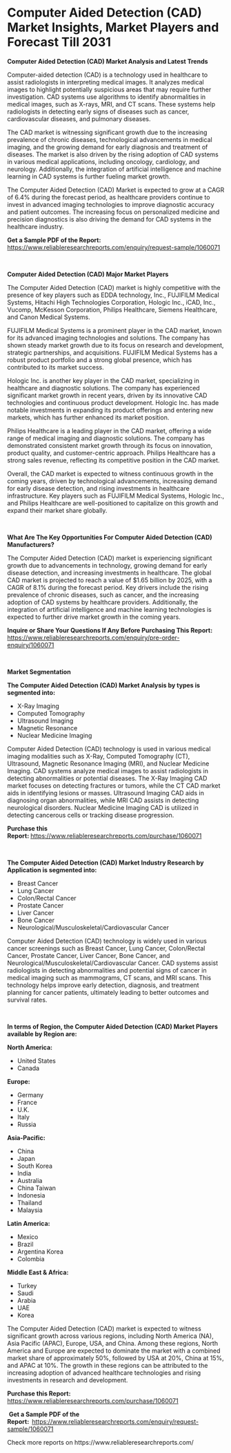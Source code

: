 <p><h1>Computer Aided Detection (CAD) Market Insights, Market Players and Forecast Till 2031</h1></p><p><strong>Computer Aided Detection (CAD) Market Analysis and Latest Trends</strong></p>
<p><p>Computer-aided detection (CAD) is a technology used in healthcare to assist radiologists in interpreting medical images. It analyzes medical images to highlight potentially suspicious areas that may require further investigation. CAD systems use algorithms to identify abnormalities in medical images, such as X-rays, MRI, and CT scans. These systems help radiologists in detecting early signs of diseases such as cancer, cardiovascular diseases, and pulmonary diseases.</p><p>The CAD market is witnessing significant growth due to the increasing prevalence of chronic diseases, technological advancements in medical imaging, and the growing demand for early diagnosis and treatment of diseases. The market is also driven by the rising adoption of CAD systems in various medical applications, including oncology, cardiology, and neurology. Additionally, the integration of artificial intelligence and machine learning in CAD systems is further fueling market growth.</p><p>The Computer Aided Detection (CAD) Market is expected to grow at a CAGR of 6.4% during the forecast period, as healthcare providers continue to invest in advanced imaging technologies to improve diagnostic accuracy and patient outcomes. The increasing focus on personalized medicine and precision diagnostics is also driving the demand for CAD systems in the healthcare industry.</p></p>
<p><strong>Get a Sample PDF of the Report:&nbsp;</strong> <a href="https://www.reliableresearchreports.com/enquiry/request-sample/1060071">https://www.reliableresearchreports.com/enquiry/request-sample/1060071</a></p>
<p>&nbsp;</p>
<p><strong>Computer Aided Detection (CAD) Major Market Players</strong></p>
<p><p>The Computer Aided Detection (CAD) market is highly competitive with the presence of key players such as EDDA technology, Inc., FUJIFILM Medical Systems, Hitachi High Technologies Corporation, Hologic Inc., iCAD, Inc., Vucomp, McKesson Corporation, Philips Healthcare, Siemens Healthcare, and Canon Medical Systems.</p><p>FUJIFILM Medical Systems is a prominent player in the CAD market, known for its advanced imaging technologies and solutions. The company has shown steady market growth due to its focus on research and development, strategic partnerships, and acquisitions. FUJIFILM Medical Systems has a robust product portfolio and a strong global presence, which has contributed to its market success.</p><p>Hologic Inc. is another key player in the CAD market, specializing in healthcare and diagnostic solutions. The company has experienced significant market growth in recent years, driven by its innovative CAD technologies and continuous product development. Hologic Inc. has made notable investments in expanding its product offerings and entering new markets, which has further enhanced its market position.</p><p>Philips Healthcare is a leading player in the CAD market, offering a wide range of medical imaging and diagnostic solutions. The company has demonstrated consistent market growth through its focus on innovation, product quality, and customer-centric approach. Philips Healthcare has a strong sales revenue, reflecting its competitive position in the CAD market.</p><p>Overall, the CAD market is expected to witness continuous growth in the coming years, driven by technological advancements, increasing demand for early disease detection, and rising investments in healthcare infrastructure. Key players such as FUJIFILM Medical Systems, Hologic Inc., and Philips Healthcare are well-positioned to capitalize on this growth and expand their market share globally.</p></p>
<p>&nbsp;</p>
<p><strong>What Are The Key Opportunities For Computer Aided Detection (CAD) Manufacturers?</strong></p>
<p><p>The Computer Aided Detection (CAD) market is experiencing significant growth due to advancements in technology, growing demand for early disease detection, and increasing investments in healthcare. The global CAD market is projected to reach a value of $1.65 billion by 2025, with a CAGR of 8.1% during the forecast period. Key drivers include the rising prevalence of chronic diseases, such as cancer, and the increasing adoption of CAD systems by healthcare providers. Additionally, the integration of artificial intelligence and machine learning technologies is expected to further drive market growth in the coming years.</p></p>
<p><strong>Inquire or Share Your Questions If Any Before Purchasing This Report:</strong> <a href="https://www.reliableresearchreports.com/enquiry/pre-order-enquiry/1060071">https://www.reliableresearchreports.com/enquiry/pre-order-enquiry/1060071</a></p>
<p>&nbsp;</p>
<p><strong>Market Segmentation</strong></p>
<p><strong>The Computer Aided Detection (CAD) Market Analysis by types is segmented into:</strong></p>
<p><ul><li>X-Ray Imaging</li><li>Computed Tomography</li><li>Ultrasound Imaging</li><li>Magnetic Resonance</li><li>Nuclear Medicine Imaging</li></ul></p>
<p><p>Computer Aided Detection (CAD) technology is used in various medical imaging modalities such as X-Ray, Computed Tomography (CT), Ultrasound, Magnetic Resonance Imaging (MRI), and Nuclear Medicine Imaging. CAD systems analyze medical images to assist radiologists in detecting abnormalities or potential diseases. The X-Ray Imaging CAD market focuses on detecting fractures or tumors, while the CT CAD market aids in identifying lesions or masses. Ultrasound Imaging CAD aids in diagnosing organ abnormalities, while MRI CAD assists in detecting neurological disorders. Nuclear Medicine Imaging CAD is utilized in detecting cancerous cells or tracking disease progression.</p></p>
<p><strong>Purchase this Report:&nbsp;</strong><a href="https://www.reliableresearchreports.com/purchase/1060071">https://www.reliableresearchreports.com/purchase/1060071</a></p>
<p>&nbsp;</p>
<p><strong>The Computer Aided Detection (CAD) Market Industry Research by Application is segmented into:</strong></p>
<p><ul><li>Breast Cancer</li><li>Lung Cancer</li><li>Colon/Rectal Cancer</li><li>Prostate Cancer</li><li>Liver Cancer</li><li>Bone Cancer</li><li>Neurological/Musculoskeletal/Cardiovascular Cancer</li></ul></p>
<p><p>Computer Aided Detection (CAD) technology is widely used in various cancer screenings such as Breast Cancer, Lung Cancer, Colon/Rectal Cancer, Prostate Cancer, Liver Cancer, Bone Cancer, and Neurological/Musculoskeletal/Cardiovascular Cancer. CAD systems assist radiologists in detecting abnormalities and potential signs of cancer in medical imaging such as mammograms, CT scans, and MRI scans. This technology helps improve early detection, diagnosis, and treatment planning for cancer patients, ultimately leading to better outcomes and survival rates.</p></p>
<p>&nbsp;</p>
<p><strong>In terms of Region, the Computer Aided Detection (CAD) Market Players available by Region are:</strong></p>
<p>
    <p> <strong> North America: </strong>
        <ul>
            <li>United States</li>
            <li>Canada</li>
        </ul>
        </p> 
    <p> <strong> Europe: </strong>
        <ul>
            <li>Germany</li>
            <li>France</li>
            <li>U.K.</li>
            <li>Italy</li>
            <li>Russia</li>
        </ul>
        </p> 
    <p> <strong> Asia-Pacific: </strong>
        <ul>
            <li>China</li>
            <li>Japan</li>
            <li>South Korea</li>
            <li>India</li>
            <li>Australia</li>
            <li>China Taiwan</li>
            <li>Indonesia</li>
            <li>Thailand</li>
            <li>Malaysia</li>
        </ul>
        </p> 
    <p> <strong> Latin America: </strong>
        <ul>
            <li>Mexico</li>
            <li>Brazil</li>
            <li>Argentina Korea</li>
            <li>Colombia</li>
        </ul>
        </p> 
    <p> <strong> Middle East & Africa: </strong>
        <ul>
            <li>Turkey</li>
            <li>Saudi</li>
            <li>Arabia</li>
            <li>UAE</li>
            <li>Korea</li>
        </ul>
    </p>
    </p>
<p><p>The Computer Aided Detection (CAD) market is expected to witness significant growth across various regions, including North America (NA), Asia Pacific (APAC), Europe, USA, and China. Among these regions, North America and Europe are expected to dominate the market with a combined market share of approximately 50%, followed by USA at 20%, China at 15%, and APAC at 10%. The growth in these regions can be attributed to the increasing adoption of advanced healthcare technologies and rising investments in research and development.</p></p>
<p><strong>Purchase this Report: </strong><a href="https://www.reliableresearchreports.com/purchase/1060071">https://www.reliableresearchreports.com/purchase/1060071</a></p>
<p>&nbsp;<strong>Get a Sample PDF of the Report:&nbsp;&nbsp;</strong><a href="https://www.reliableresearchreports.com/enquiry/request-sample/1060071">https://www.reliableresearchreports.com/enquiry/request-sample/1060071</a></p>
<p><strong></strong></p>
<p>Check more reports on https://www.reliableresearchreports.com/</p>